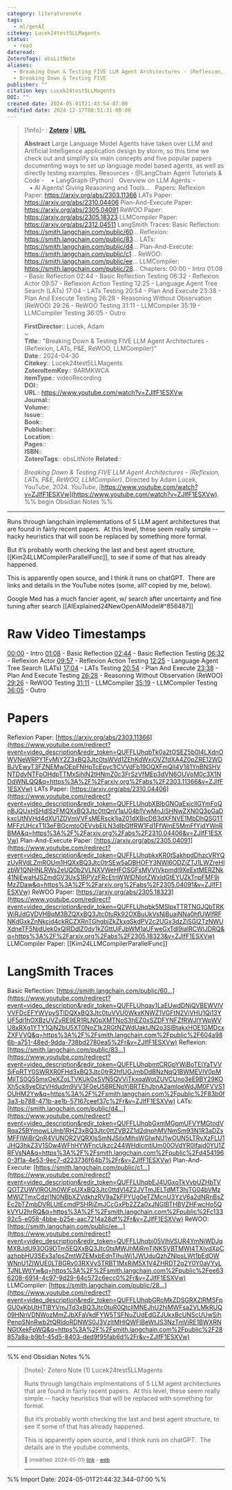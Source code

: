 ```yaml
---
category: literaturenote
tags:
  - ml/genAI
citekey: Lucek24test5LLMagents
status:
  - read
dateread: 
ZoteroTags: obsLitNote
aliases:
  - Breaking Down & Testing FIVE LLM Agent Architectures - (Reflexion, LATs, P&E, ReWOO, LLMCompiler)
  - Breaking Down & Testing FIVE
publisher: ""
citation key: Lucek24test5LLMagents
DOI: ""
created date: 2024-05-01T21:43:54-07:00
modified date: 2024-12-17T08:51:31-08:00
---
```


> [!info]- : [**Zotero**](zotero://select/library/items/9ARMKWCA)   | [**URL**](https://www.youtube.com/watch?v=ZJlfF1ESXVw)
>
> 
> **Abstract**
> Large Language Model Agents have taken over LLM and Artificial Intelligence application design by storm, so this time we check out and simplify six main concepts and five popular papers documenting ways to set up language model based agents, as well as directly testing examples.   Resources -  @LangChain  Agent Tutorials & Code -    • LangGraph (Python)   Overview on LLM Agents -    • AI Agents! Giving Reasoning and Tools...    Papers: Reflexion Paper: https://arxiv.org/abs/2303.11366 LATs Paper: https://arxiv.org/abs/2310.04406 Plan-And-Execute Paper: https://arxiv.org/abs/2305.04091 ReWOO Paper: https://arxiv.org/abs/2305.18323 LLMCompiler Paper: https://arxiv.org/abs/2312.04511  LangSmith Traces: Basic Reflection: https://smith.langchain.com/public/60... Reflexion: https://smith.langchain.com/public/83... LATs: https://smith.langchain.com/public/d4... Plan-And-Execute: https://smith.langchain.com/public/c1... ReWOO: https://smith.langchain.com/public/ee... LLMCompiler: https://smith.langchain.com/public/28...  Chapters: 00:00 - Intro 01:08 - Basic Reflection 02:44 - Basic Reflection Testing 06:32 - Reflexion Actor 09:57 - Reflexion Action Testing 12:25 - Language Agent Tree Search (LATs) 17:04 - LATs Testing 20:54 - Plan And Execute 23:38 - Plan And Execute Testing 26:28 - Reasoning Without Observation (ReWOO) 29:26 - ReWOO Testing 31:11 - LLMCompiler 35:19 - LLMCompiler Testing 36:05 - Outro
> 
> 
> **FirstDirector**:: Lucek, Adam  
~    
> **Title**:: "Breaking Down & Testing FIVE LLM Agent Architectures - (Reflexion, LATs, P&E, ReWOO, LLMCompiler)"  
> **Date**:: 2024-04-30  
> **Citekey**:: Lucek24test5LLMagents  
> **ZoteroItemKey**:: 9ARMKWCA  
> **itemType**:: videoRecording  
> **DOI**::   
> **URL**:: https://www.youtube.com/watch?v=ZJlfF1ESXVw  
> **Journal**::   
> **Volume**::   
> **Issue**::   
> **Book**::   
> **Publisher**::   
> **Location**::    
> **Pages**::   
> **ISBN**::   
> **ZoteroTags**:: obsLitNote
> **Related**:: 

> _Breaking Down & Testing FIVE LLM Agent Architectures - (Reflexion, LATs, P&E, ReWOO, LLMCompiler)_. Directed by Adam Lucek, YouTube, 2024. _YouTube_, [https://www.youtube.com/watch?v=ZJlfF1ESXVw](https://www.youtube.com/watch?v=ZJlfF1ESXVw).
%% begin Obsidian Notes %%
___

Runs through langchain implementations of 5 LLM agent architectures that are found in fairly recent papers.  At this level, these seem really simple -- hacky heuristics that will soon be replaced by something more formal.

But it’s probably worth checking the last and best agent structure, [[Kim24LLMCompilerParallelFunc]], to see if some of that has already happened.

This is apparently open source, and I think it runs on chatGPT.  There are links and details in the YouTube notes (some, all? copied by me, below).

Google Med has a much fancier agent, w/ search after uncertainty and fine tuning after search [[AIExplained24NewOpenAIModel#^856487]]
# Raw Video Timestamps

[00:00](https://www.youtube.com/watch?v=ZJlfF1ESXVw&t=0s) - Intro 
[01:08](https://www.youtube.com/watch?v=ZJlfF1ESXVw&t=68s) - Basic Reflection 
[02:44](https://www.youtube.com/watch?v=ZJlfF1ESXVw&t=164s) - Basic Reflection Testing 
[06:32](https://www.youtube.com/watch?v=ZJlfF1ESXVw&t=392s) - Reflexion Actor 
[09:57](https://www.youtube.com/watch?v=ZJlfF1ESXVw&t=597s) - Reflexion Action Testing 
[12:25](https://www.youtube.com/watch?v=ZJlfF1ESXVw&t=745s) - Language Agent Tree Search (LATs) 
[17:04](https://www.youtube.com/watch?v=ZJlfF1ESXVw&t=1024s) - LATs Testing [20:54](https://www.youtube.com/watch?v=ZJlfF1ESXVw&t=1254s) - Plan And Execute [23:38](https://www.youtube.com/watch?v=ZJlfF1ESXVw&t=1418s) - Plan And Execute Testing
[26:28](https://www.youtube.com/watch?v=ZJlfF1ESXVw&t=1588s) - Reasoning Without Observation (ReWOO) [29:26](https://www.youtube.com/watch?v=ZJlfF1ESXVw&t=1766s) - ReWOO Testing
[31:11](https://www.youtube.com/watch?v=ZJlfF1ESXVw&t=1871s) - LLMCompiler
[35:19](https://www.youtube.com/watch?v=ZJlfF1ESXVw&t=2119s) - LLMCompiler Testing
[36:05](https://www.youtube.com/watch?v=ZJlfF1ESXVw&t=2165s) - Outro
# Papers
Reflexion Paper: [https://arxiv.org/abs/2303.11366](https://www.youtube.com/redirect?event=video_description&redir_token=QUFFLUhqbTk0a2tOSEZ5b0I4LXdnOWVNeWRPY1FvMjY2Z3xBQ3Jtc0tsWVd1ZEhKdWxjOVZfdXA4Z0pZRE12WDBJVEwyT3FZNEMwOEpFNHpTcEpvc1lCVVdFb19OQXFmQll4V181YnBNSHVNTDdyNTFpOHdpTTMxSjhlN2tHNmZ0c3FrSzVfMEp3dVN6OUVoM0c3X1NDdWNLQQ&q=https%3A%2F%2Farxiv.org%2Fabs%2F2303.11366&v=ZJlfF1ESXVw)
LATs Paper: [https://arxiv.org/abs/2310.04406](https://www.youtube.com/redirect?event=video_description&redir_token=QUFFLUhqbXBIbGNOaExjcllGYmFoQnBJQUxHSHdISzFMQXxBQ3Jtc0ttQnV1aU04b1VwMnJiSHNwZXN0Q3pGaDkxcUtNVHd4dXU1ZDVmVVFsMERsck1ja201dXBicDB3dXFNVE1MbDhQSG1TMFFzUHcxT1I3eFBGcmtoOEVvbElLN3dIbGtfRW1Fd1FfWmE5MmFfYjdYWnRBMA&q=https%3A%2F%2Farxiv.org%2Fabs%2F2310.04406&v=ZJlfF1ESXVw) 
Plan-And-Execute Paper: [https://arxiv.org/abs/2305.04091](https://www.youtube.com/redirect?event=video_description&redir_token=QUFFLUhqbkxKR0tSakhpdDhzcVRYQzUyRVdLZmROUm1HQXxBQ3Jtc0trSEw5aDBHOFY3NWl6ODZiZTJ1LWZreHIzbW1QNHNLRWs2eUQ0b2VLNXVWeHFOSGFsMVVlVkpmdl9XeExtMERZNk41NjEwaHJSZmdGV3UxS1RPVzFRcEtnWWlDNlotZWxIdGtEYUZkTnpFMF9iMzZDaw&q=https%3A%2F%2Farxiv.org%2Fabs%2F2305.04091&v=ZJlfF1ESXVw) 
ReWOO Paper: [https://arxiv.org/abs/2305.18323](https://www.youtube.com/redirect?event=video_description&redir_token=QUFFLUhqbk5MSlpxTTRTNGJQbTRKWjRJdGVDVHBqM3BZQXxBQ3Jtc0tuRk92OXBuUkVsNjBuajNNa0hfUWlfRFNKdGxkZnNkcjd4ckRCZXRnTGhqbjZkZkxqSkdPV2c2UGx3dzZiSGI2TzNWUXdneTF5NjdUek0xQlRDdlZ0dy1kZGttUjFJbWM1aUFweGxTdl9ialRCWlJDRQ&q=https%3A%2F%2Farxiv.org%2Fabs%2F2305.18323&v=ZJlfF1ESXVw) 
LLMCompiler Paper: [[Kim24LLMCompilerParallelFunc]]
# LangSmith Traces
Basic Reflection: [https://smith.langchain.com/public/60...](https://www.youtube.com/redirect?event=video_description&redir_token=QUFFLUhqay1LaEUwdDNjQVBEWVlVVVFDcEFYWVpySTlDQXxBQ3Jtc0tuVVU0WkxKNWZ1VGFtN2ViVHU1Qi13YUF5di1hOXBzUVZyRE9ER1RLN0pXMTNoS3hEZ0xSZDFYNFZfRWJIYWpWVU8xRXg1YTY1QjN2bU5XT0NoZ1k2RGtNZWdUaktJN2o3SlBtakxHOE1GMDcxZXFVVQ&q=https%3A%2F%2Fsmith.langchain.com%2Fpublic%2F604a986b-a751-48ed-9dda-738bd2780ea5%2Fr&v=ZJlfF1ESXVw) 
Reflexion: [https://smith.langchain.com/public/83...](https://www.youtube.com/redirect?event=video_description&redir_token=QUFFLUhqbmtCRGpYWjBoTElYaTVVSjFpRTY0SWRXR0FHd3xBQ3Jtc0trR2hfUGJmbDdBNzNqQ1BWMEVIV0pMMjlTS0Q5SmxOeXZoLTVKUk0xSVN5QVViTkxqaWotZUVCUno3eE9BY29KOXh5ck8yeDIzVHdudm9VV3F0eU5BRENpYjBRTEhJbnA2amloeWdJM0FVVS1OUHM2Yw&q=https%3A%2F%2Fsmith.langchain.com%2Fpublic%2F83b0f3a3-b788-471b-ae1b-57167ceef37c%2Fr&v=ZJlfF1ESXVw) 
LATs: [https://smith.langchain.com/public/d4...](https://www.youtube.com/redirect?event=video_description&redir_token=QUFFLUhqbGxmMGpmUFVYMGtodVRqa25BYmowLUlnb1RHZ3xBQ3Jtc0ttZVB2Z1d2dnphMVNmSm93N1R3aDZsMFFIWjBrQnR4VUNOR2VQRXlsSmNJSjlxMlhsWGIwNU1wOUN5LTRvXzFLU1JHQ3hkZ3V1S0w4WFhHYWFncUkzc244WHdlcmtlUm00OVdYR0lfajd0YU1ZRFVsNA&q=https%3A%2F%2Fsmith.langchain.com%2Fpublic%2Fd4541960-3f1a-4e53-9ec7-d223736f64b7%2Fr&v=ZJlfF1ESXVw) 
Plan-And-Execute: [https://smith.langchain.com/public/c1...](https://www.youtube.com/redirect?event=video_description&redir_token=QUFFLUhqbEJ4UGxoTkVvbUZHbTVQOTZUWVlROUh0WjFpUXxBQ3Jtc0ttdVI4Z2JVTmJELTdMT3hjTG04bVMzMWlZTmxCdzI1N0NBbXZVdkhzRV9aZkFPYUg0eTZMcnU3YzV6a2dNRnBsZEc2bTZmbDVRLUtEcmdPSHRjZmJCcGxPb2ZZa0xJNGlBTHBVZHFwcHo5QkVYU2hrRQ&q=https%3A%2F%2Fsmith.langchain.com%2Fpublic%2Fc13392c5-e058-4bbe-b25e-aac7214a28df%2Fr&v=ZJlfF1ESXVw) 
ReWOO: [https://smith.langchain.com/public/ee...](https://www.youtube.com/redirect?event=video_description&redir_token=QUFFLUhqbi05VlhVSUR4YmNiWDJqMXBJdU93OG9DTm5EQXxBQ3Jtc0tsMWJhMjRmTjNKSVBTMWI4TXIydXpCazhpbHU3SEx3a1psZmtWZEMxbEdnTlhuWi1JWUduQzhZNlpsLWt1bEdOWWNnU1ZIWUE0LTBGRy03RXVvSTRBT1MxRjM5X1V4ZHRDT2g2Y0Y0aVYyLTJNLWtIYw&q=https%3A%2F%2Fsmith.langchain.com%2Fpublic%2Fee636208-6914-4c97-9d29-64c572c6ecc0%2Fr&v=ZJlfF1ESXVw) 
LLMCompiler: [https://smith.langchain.com/public/28...](https://www.youtube.com/redirect?event=video_description&redir_token=QUFFLUhqbGRoMkZDSGRXZlRMSFpGU0xKbUtHTlBYVmJTd3xBQ3Jtc0tuR0QtcllMNEJhU2hjMWFsa2VLMkRUQ09HNnVDNWozMmZJbXFaVkdFYW5TSFNuZUdEdGZJUkxBcUNScUUwSjhPenpSNnRwb2tQRldoRDNWS0J3VzltMHlQWFlBeWtJS3NzTmViRE1BWXRNNGtXekFpWQ&q=https%3A%2F%2Fsmith.langchain.com%2Fpublic%2F28857a8a-b9b1-45d5-8403-ded9f95fab6d%2Fr&v=ZJlfF1ESXVw)
___
%% end Obsidian Notes %%

> [!note]- Zotero Note (1)
> Lucek24test5LLMagents
> 
> Runs through langchain implmentations of 5 LLM agent architectures that are found in fairly recent papers.  At this level, these seem really simple -- hacky heuristics that will be replaced with something for formal.
> 
> But it’s probably worth checking the last and best agent structure, to see if some of that has already happened.
> 
> This is apparently open source, and I think runs on chatGPT.  The details are in the youtube comments.
> 
> <small>📝️ (modified: 2024-05-01) [link](zotero://select/library/items/Y6LQ9HZI) - [web](http://zotero.org/users/60638/items/Y6LQ9HZI)</small>
>  
> ---




%% Import Date: 2024-05-01T21:44:32.344-07:00 %%
